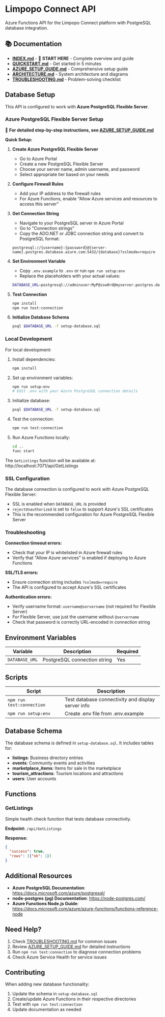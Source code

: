 # Limpopo Connect API

Azure Functions API for the Limpopo Connect platform with PostgreSQL database integration.

## 📚 Documentation

- **[INDEX.md](./INDEX.md)** - 📖 **START HERE** - Complete overview and guide
- **[QUICKSTART.md](./QUICKSTART.md)** - Get started in 5 minutes
- **[AZURE_SETUP_GUIDE.md](./AZURE_SETUP_GUIDE.md)** - Comprehensive setup guide
- **[ARCHITECTURE.md](./ARCHITECTURE.md)** - System architecture and diagrams
- **[TROUBLESHOOTING.md](./TROUBLESHOOTING.md)** - Problem-solving checklist

## Database Setup

This API is configured to work with **Azure PostgreSQL Flexible Server**.

### Azure PostgreSQL Flexible Server Setup

📖 **For detailed step-by-step instructions, see [AZURE_SETUP_GUIDE.md](./AZURE_SETUP_GUIDE.md)**

**Quick Setup:**

1. **Create Azure PostgreSQL Flexible Server**
   - Go to Azure Portal
   - Create a new PostgreSQL Flexible Server
   - Choose your server name, admin username, and password
   - Select appropriate tier based on your needs

2. **Configure Firewall Rules**
   - Add your IP address to the firewall rules
   - For Azure Functions, enable "Allow Azure services and resources to access this server"

3. **Get Connection String**
   - Navigate to your PostgreSQL server in Azure Portal
   - Go to "Connection strings"
   - Copy the ADO.NET or JDBC connection string and convert to PostgreSQL format:
   
   ```
   postgresql://{username}:{password}@{server-name}.postgres.database.azure.com:5432/{database}?sslmode=require
   ```

4. **Set Environment Variable**
   - Copy `.env.example` to `.env` or run `npm run setup:env`
   - Replace the placeholders with your actual values:
   
   ```bash
   DATABASE_URL=postgresql://adminuser:MyP@ssw0rd@myserver.postgres.database.azure.com:5432/limpopoconnect?sslmode=require
   ```

5. **Test Connection**
   ```bash
   npm install
   npm run test:connection
   ```

6. **Initialize Database Schema**
   ```bash
   psql $DATABASE_URL -f setup-database.sql
   ```

### Local Development

For local development:

1. Install dependencies:
   ```bash
   npm install
   ```

2. Set up environment variables:
   ```bash
   npm run setup:env
   # Edit .env with your Azure PostgreSQL connection details
   ```

3. Initialize database:
   ```bash
   psql $DATABASE_URL -f setup-database.sql
   ```

4. Test the connection:
   ```bash
   npm run test:connection
   ```

5. Run Azure Functions locally:
   ```bash
   cd ..
   func start
   ```

The `GetListings` function will be available at: http://localhost:7071/api/GetListings

### SSL Configuration

The database connection is configured to work with Azure PostgreSQL Flexible Server:
- SSL is enabled when `DATABASE_URL` is provided
- `rejectUnauthorized` is set to `false` to support Azure's SSL certificates
- This is the recommended configuration for Azure PostgreSQL Flexible Server

### Troubleshooting

**Connection timeout errors:**
- Check that your IP is whitelisted in Azure firewall rules
- Verify that "Allow Azure services" is enabled if deploying to Azure Functions

**SSL/TLS errors:**
- Ensure connection string includes `?sslmode=require`
- The API is configured to accept Azure's SSL certificates

**Authentication errors:**
- Verify username format: `username@servername` (not required for Flexible Server)
- For Flexible Server, use just the username without `@servername`
- Check that password is correctly URL-encoded in connection string

## Environment Variables

| Variable | Description | Required |
|----------|-------------|----------|
| `DATABASE_URL` | PostgreSQL connection string | Yes |

## Scripts

| Script | Description |
|--------|-------------|
| `npm run test:connection` | Test database connectivity and display server info |
| `npm run setup:env` | Create .env file from .env.example |

## Database Schema

The database schema is defined in `setup-database.sql`. It includes tables for:
- **listings**: Business directory entries
- **events**: Community events and activities  
- **marketplace_items**: Items for sale in the marketplace
- **tourism_attractions**: Tourism locations and attractions
- **users**: User accounts

## Functions

### GetListings
Simple health check function that tests database connectivity.

**Endpoint:** `/api/GetListings`

**Response:**
```json
{
  "success": true,
  "rows": [{"ok": 1}]
}
```

## Additional Resources

- **Azure PostgreSQL Documentation**: https://docs.microsoft.com/azure/postgresql/
- **node-postgres (pg) Documentation**: https://node-postgres.com/
- **Azure Functions Node.js Guide**: https://docs.microsoft.com/azure/azure-functions/functions-reference-node

## Need Help?

1. Check [TROUBLESHOOTING.md](./TROUBLESHOOTING.md) for common issues
2. Review [AZURE_SETUP_GUIDE.md](./AZURE_SETUP_GUIDE.md) for detailed instructions
3. Run `npm run test:connection` to diagnose connection problems
4. Check Azure Service Health for service issues

## Contributing

When adding new database functionality:
1. Update the schema in `setup-database.sql`
2. Create/update Azure Functions in their respective directories
3. Test with `npm run test:connection`
4. Update documentation as needed

